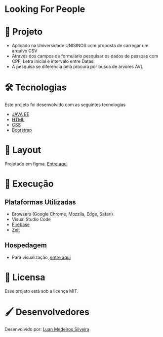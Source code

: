 # Looking For People

# 🔭 Projeto 
* Aplicado na Universidade UNISINOS com proposta de carregar um arquivo CSV
* Através dos campos de formulário pesquisar os dados de pessoas com CPF, Letra inicial e intervalo entre Datas.
* A pesquisa se diferencia pela procura por busca de árvores AVL

# 🛠 Tecnologias
Este projeto foi desenvolvido com as seguintes tecnologias
* [JAVA EE]()
* [HTML]()
* [CSS]()
* [Bootstrap]()

# 🎨 Layout
Projetado em figma. [Entre aqui](https://www.figma.com/file/MTXNMM97OFrCnK0CDGDOOf/MyDailyStatus?node-id=0%3A1)

# 🔩 Execução
## Plataformas Utilizadas
* Browsers (Google Chrome, Mozzila, Edge, Safari)
* Visual Studio Code
* [Firebase](https://firebase.google.com/?hl=pt-br)
* [Zeit](https://zeit.co/)

## Hospedagem
* Para visualização, [entre aqui](https://mydailystatus.luanmedeirossilveira.now.sh/api/login)

# 📜 Licensa
Esse projeto está sob a licença MIT.

# 🖌 Desenvolvedores
Desenvolvido por: [Luan Medeiros Silveira](https://www.linkedin.com/in/luan-medeiros-silveira-868020141/)  
